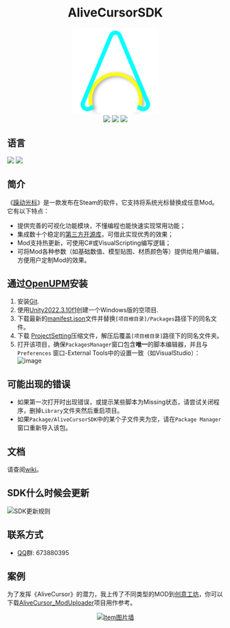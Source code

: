 <h1 align="center">AliveCursorSDK</h1>

<p align="center">
    <a href="https://store.steampowered.com/app/1606490/Alive_Cursor/"><img src="https://github.com/Threeyes/AliveCursorSDK/blob/main/Threeyes/SDK/Textures/ACSDK%20Icon.png?raw=true" alt="Logo" width="200px" height="200px" />
    <br />
	<a href="https://download.unity3d.com/download_unity/40eb3a945986/UnityDownloadAssistant-2021.3.5f1.exe"><img src="https://img.shields.io/badge/%20Unity-2021.3.5f1%20-blue" /></a>
	<a href="https://openupm.com/packages/com.threeyes.alivecursor.sdk/"><img src="https://img.shields.io/npm/v/com.threeyes.alivecursor.sdk?label=openupm&amp;registry_uri=https://package.openupm.com" /></a>
	<a href="https://github.com/Threeyes/AliveCursorSDK/blob/main/LICENSE"><img src="https://img.shields.io/badge/License-MIT-brightgreen.svg" /></a>
    <br />
</p>

## 语言
<p float="left">
  <a href="https://github.com/Threeyes/AliveCursorSDK/blob/main/locale/README-zh-CN.md"><img src="https://raw.githubusercontent.com/hampusborgos/country-flags/main/png100px/cn.png"/></a>
    <a href="https://github.com/Threeyes/AliveCursorSDK"><img src="https://raw.githubusercontent.com/hampusborgos/country-flags/main/png100px/us.png"/></a>
</p>

## 简介
《[躁动光标](https://store.steampowered.com/app/1606490/Alive_Cursor/)》是一款发布在Steam的软件，它支持将系统光标替换成任意Mod。它有以下特点：
+ 提供完善的可视化功能模块，不懂编程也能快速实现常用功能；
+ 集成数十个稳定的[第三方开源库](https://github.com/Threeyes/AliveCursorSDK/wiki/Third-party-zh-CN)，可借此实现优秀的效果；
+ Mod支持热更新，可使用C#或VisualScripting编写逻辑；
+ 可将Mod各种参数（如基础数值、模型贴图、材质颜色等）提供给用户编辑，方便用户定制Mod的效果。

## 通过[OpenUPM](https://openupm.com/packages/com.threeyes.alivecursor.sdk/)安装
1. 安装[Git](https://git-scm.com/).
2. 使用[Unity2022.3.10f1](https://download.unitychina.cn/download_unity/ff3792e53c62/UnityDownloadAssistant-2022.3.10f1.exe)创建一个Windows版的空项目.
3. 下载最新的[manifest.json](https://raw.githubusercontent.com/Threeyes/AliveCursorSDK/main/ProjectConfig~/manifest.json)文件并替换`[项目根目录]/Packages`路径下的同名文件。
4. 下载 [ProjectSetting](https://raw.githubusercontent.com/Threeyes/AliveCursorSDK/main/ProjectConfig~/ProjectSettings.zip)压缩文件，解压后覆盖`[项目根目录]`路径下的同名文件夹。
5. 打开该项目，确保`PackagesManager`窗口包含**唯一**的脚本编辑器，并且与`Preferences` 窗口-External Tools中的设置一致（如VisualStudio）：
![image](https://user-images.githubusercontent.com/13210990/180822147-5a917199-279f-4cbb-a073-32e5078e2709.png)


## 可能出现的错误
+ 如果第一次打开时出现错误，或提示某些脚本为Missing状态，请尝试关闭程序，删掉`Library`文件夹然后重启项目。
+ 如果`Package/AliveCursorSDK`中的某个子文件夹为空，请在`Package Manager`窗口重新导入该包。

## 文档
请查阅[wiki](https://github.com/Threeyes/AliveCursorSDK/wiki/Home-zh-CN)。

## SDK什么时候会更新
![SDK更新规则](https://github.com/Threeyes/AliveCursorSDK/assets/13210990/46dfa4c5-4a4e-4846-926d-2877808973cd)

## 联系方式
+ [QQ](https://im.qq.com/index/)群: 673880395

## 案例
为了发挥《AliveCursor》的潜力，我上传了不同类型的MOD到[创意工坊](https://steamcommunity.com/profiles/76561199378980403/myworkshopfiles/?appid=1606490)，你可以下载[AliveCursor_ModUploader](https://github.com/Threeyes/AliveCursor_ModUploader)项目用作参考。
<p align="center">
    <a href="https://github.com/Threeyes/AliveCursor_ModUploader"><img src="https://user-images.githubusercontent.com/13210990/195757514-014d8d7d-b0bf-438c-9e53-40300185e1a2.gif" alt="Item图片墙" width="600px" height="450px" />
    <br />
</p>    
